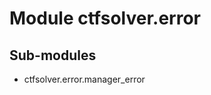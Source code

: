 Module ctfsolver.error
======================

Sub-modules
-----------
* ctfsolver.error.manager_error